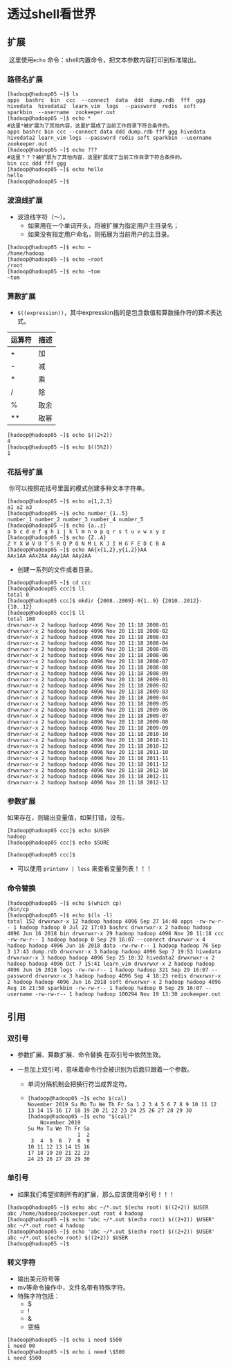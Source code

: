 # 透过shell看世界

## 扩展

​	这里使用`echo` 命令：shell内置命令，把文本参数内容打印到标准输出。

### 路径名扩展

```SHELL
[hadoop@hadoop05 ~]$ ls
apps  bashrc  bin  ccc  --connect  data  ddd  dump.rdb  fff  ggg  hivedata  hivedata2  learn_vim  logs  --password  redis  soft  sparkbin  --username  zookeeper.out
[hadoop@hadoop05 ~]$ echo *
#这里*被扩展为了其他内容，这里扩展成了当前工作目录下符合条件的。
apps bashrc bin ccc --connect data ddd dump.rdb fff ggg hivedata hivedata2 learn_vim logs --password redis soft sparkbin --username zookeeper.out
[hadoop@hadoop05 ~]$ echo ???
#这里？？？被扩展为了其他内容，这里扩展成了当前工作目录下符合条件的。
bin ccc ddd fff ggg
[hadoop@hadoop05 ~]$ echo hello
hello
[hadoop@hadoop05 ~]$ 
```

### 波浪线扩展

- 波浪线字符（～）。
  - 如果用在一个单词开头，将被扩展为指定用户主目录名；
  - 如果没有指定用户命名，则拓展为当前用户的主目录。

```shell
[hadoop@hadoop05 ~]$ echo ~
/home/hadoop
[hadoop@hadoop05 ~]$ echo ~root
/root
[hadoop@hadoop05 ~]$ echo ~tom
~tom
```

### 算数扩展

- `$((expression))`，其中expression指的是包含数值和算数操作符的算术表达式。

| 运算符 | 描述 |
| ------ | ---- |
| +      | 加   |
| -      | 减   |
| *      | 乘   |
| /      | 除   |
| %      | 取余 |
| **     | 取幂 |

```shell
[hadoop@hadoop05 ~]$ echo $((2+2))
4
[hadoop@hadoop05 ~]$ echo $((5%2))
1
```

### 花括号扩展

​	你可以按照花括号里面的模式创建多种文本字符串。

```SHELL
[hadoop@hadoop05 ~]$ echo a{1,2,3}
a1 a2 a3
[hadoop@hadoop05 ~]$ echo number_{1..5}
number_1 number_2 number_3 number_4 number_5
[hadoop@hadoop05 ~]$ echo {a..z}
a b c d e f g h i j k l m n o p q r s t u v w x y z
[hadoop@hadoop05 ~]$ echo {Z..A}
Z Y X W V U T S R Q P O N M L K J I H G F E D C B A
[hadoop@hadoop05 ~]$ echo AA{x{1,2},y{1,2}}AA
AAx1AA AAx2AA AAy1AA AAy2AA
```

- 创建一系列的文件或者目录。

```shell
[hadoop@hadoop05 ~]$ cd ccc
[hadoop@hadoop05 ccc]$ ll
total 0
[hadoop@hadoop05 ccc]$ mkdir {2008..2009}-0{1..9} {2010..2012}-{10..12}
[hadoop@hadoop05 ccc]$ ll
total 108
drwxrwxr-x 2 hadoop hadoop 4096 Nov 20 11:18 2008-01
drwxrwxr-x 2 hadoop hadoop 4096 Nov 20 11:18 2008-02
drwxrwxr-x 2 hadoop hadoop 4096 Nov 20 11:18 2008-03
drwxrwxr-x 2 hadoop hadoop 4096 Nov 20 11:18 2008-04
drwxrwxr-x 2 hadoop hadoop 4096 Nov 20 11:18 2008-05
drwxrwxr-x 2 hadoop hadoop 4096 Nov 20 11:18 2008-06
drwxrwxr-x 2 hadoop hadoop 4096 Nov 20 11:18 2008-07
drwxrwxr-x 2 hadoop hadoop 4096 Nov 20 11:18 2008-08
drwxrwxr-x 2 hadoop hadoop 4096 Nov 20 11:18 2008-09
drwxrwxr-x 2 hadoop hadoop 4096 Nov 20 11:18 2009-01
drwxrwxr-x 2 hadoop hadoop 4096 Nov 20 11:18 2009-02
drwxrwxr-x 2 hadoop hadoop 4096 Nov 20 11:18 2009-03
drwxrwxr-x 2 hadoop hadoop 4096 Nov 20 11:18 2009-04
drwxrwxr-x 2 hadoop hadoop 4096 Nov 20 11:18 2009-05
drwxrwxr-x 2 hadoop hadoop 4096 Nov 20 11:18 2009-06
drwxrwxr-x 2 hadoop hadoop 4096 Nov 20 11:18 2009-07
drwxrwxr-x 2 hadoop hadoop 4096 Nov 20 11:18 2009-08
drwxrwxr-x 2 hadoop hadoop 4096 Nov 20 11:18 2009-09
drwxrwxr-x 2 hadoop hadoop 4096 Nov 20 11:18 2010-10
drwxrwxr-x 2 hadoop hadoop 4096 Nov 20 11:18 2010-11
drwxrwxr-x 2 hadoop hadoop 4096 Nov 20 11:18 2010-12
drwxrwxr-x 2 hadoop hadoop 4096 Nov 20 11:18 2011-10
drwxrwxr-x 2 hadoop hadoop 4096 Nov 20 11:18 2011-11
drwxrwxr-x 2 hadoop hadoop 4096 Nov 20 11:18 2011-12
drwxrwxr-x 2 hadoop hadoop 4096 Nov 20 11:18 2012-10
drwxrwxr-x 2 hadoop hadoop 4096 Nov 20 11:18 2012-11
drwxrwxr-x 2 hadoop hadoop 4096 Nov 20 11:18 2012-12
```

### 参数扩展

如果存在，则输出变量值，如果打错，没有。

```SHELL
[hadoop@hadoop05 ccc]$ echo $USER
hadoop
[hadoop@hadoop05 ccc]$ echo $SURE

[hadoop@hadoop05 ccc]$ 
```

- 可以使用 `printenv | less` 来查看变量列表！！！

### 命令替换

```shell
[hadoop@hadoop05 ~]$ echo $(which cp)
/bin/cp
[hadoop@hadoop05 ~]$ echo $(ls -l)
total 152 drwxrwxr-x 12 hadoop hadoop 4096 Sep 27 14:40 apps -rw-rw-r-- 1 hadoop hadoop 0 Jul 22 17:03 bashrc drwxrwxr-x 2 hadoop hadoop 4096 Jun 16 2018 bin drwxrwxr-x 29 hadoop hadoop 4096 Nov 20 11:18 ccc -rw-rw-r-- 1 hadoop hadoop 0 Sep 29 16:07 --connect drwxrwxr-x 4 hadoop hadoop 4096 Jun 16 2018 data -rw-rw-r-- 1 hadoop hadoop 76 Sep 3 17:43 dump.rdb drwxrwxr-x 3 hadoop hadoop 4096 Sep 7 19:53 hivedata drwxrwxr-x 3 hadoop hadoop 4096 Sep 25 10:32 hivedata2 drwxrwxr-x 2 hadoop hadoop 4096 Oct 7 15:41 learn_vim drwxrwxr-x 2 hadoop hadoop 4096 Jun 16 2018 logs -rw-rw-r-- 1 hadoop hadoop 321 Sep 29 16:07 --password drwxrwxr-x 3 hadoop hadoop 4096 Sep 4 18:23 redis drwxrwxr-x 2 hadoop hadoop 4096 Jun 16 2018 soft drwxrwxr-x 2 hadoop hadoop 4096 Aug 16 21:50 sparkbin -rw-rw-r-- 1 hadoop hadoop 0 Sep 29 16:07 --username -rw-rw-r-- 1 hadoop hadoop 100294 Nov 19 13:30 zookeeper.out
```

## 引用

### 双引号

- 参数扩展、算数扩展、命令替换 在双引号中依然生效。

- 一旦加上双引号，意味着命令行会被识别为后面只跟着一个参数。

  - 单词分隔机制会把换行符当成界定符。

  - ```shell
    [hadoop@hadoop05 ~]$ echo $(cal)
    November 2019 Su Mo Tu We Th Fr Sa 1 2 3 4 5 6 7 8 9 10 11 12 13 14 15 16 17 18 19 20 21 22 23 24 25 26 27 28 29 30
    [hadoop@hadoop05 ~]$ echo "$(cal)"
        November 2019   
    Su Mo Tu We Th Fr Sa
                    1  2
     3  4  5  6  7  8  9
    10 11 12 13 14 15 16
    17 18 19 20 21 22 23
    24 25 26 27 28 29 30
    ```

### 单引号

- 如果我们希望抑制所有的扩展，那么应该使用单引号！！！

```shell
[hadoop@hadoop05 ~]$ echo abc ~/*.out $(echo root) $((2+2)) $USER
abc /home/hadoop/zookeeper.out root 4 hadoop
[hadoop@hadoop05 ~]$ echo "abc ~/*.out $(echo root) $((2+2)) $USER"
abc ~/*.out root 4 hadoop
[hadoop@hadoop05 ~]$ echo 'abc ~/*.out $(echo root) $((2+2)) $USER'
abc ~/*.out $(echo root) $((2+2)) $USER
[hadoop@hadoop05 ~]$ 
```

### 转义字符

- 输出美元符号等
- mv等命令操作中，文件名带有特殊字符。
- 特殊字符包括：
  - $
  - !
  - &
  - 空格

```shell
[hadoop@hadoop05 ~]$ echo i need $500
i need 00
[hadoop@hadoop05 ~]$ echo i need \$500
i need $500
```

